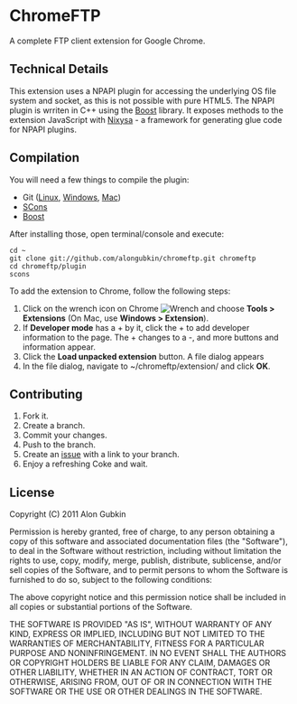 ChromeFTP
=========

A complete FTP client extension for Google Chrome.

Technical Details
-----------------

This extension uses a NPAPI plugin for accessing the underlying OS file system and socket, as this is not possible with pure HTML5. The NPAPI plugin is wrriten in C++ using the [Boost][2] library. It exposes methods to the extension JavaScript with [Nixysa][3] - a framework for generating glue code for NPAPI plugins.

Compilation
-----------

You will need a few things to compile the plugin:

 - Git ([Linux][6], [Windows][7], [Mac][8])
 - [SCons][4]
 - [Boost][5]

After installing those, open terminal/console and execute:

    cd ~
    git clone git://github.com/alongubkin/chromeftp.git chromeftp
    cd chromeftp/plugin
    scons

To add the extension to Chrome, follow the following steps:

 1. Click on the wrench icon on Chrome ![Wrench](http://code.google.com/chrome/extensions/images/toolsmenu.gif) and choose **Tools > Extensions** (On Mac, use **Windows > Extension**).
 2. If **Developer mode** has a + by it, click the + to add developer information to the page. The + changes to a -, and more buttons and information appear.
 3. Click the **Load unpacked extension** button. A file dialog appears
 4. In the file dialog, navigate to ~/chromeftp/extension/ and click **OK**.

Contributing
------------

1. Fork it.
2. Create a branch.
3. Commit your changes.
4. Push to the branch.
5. Create an [issue][1] with a link to your branch.
6. Enjoy a refreshing Coke and wait.

License
-------

Copyright (C) 2011 Alon Gubkin

Permission is hereby granted, free of charge, to any person obtaining a copy
of this software and associated documentation files (the "Software"), to deal
in the Software without restriction, including without limitation the rights
to use, copy, modify, merge, publish, distribute, sublicense, and/or sell
copies of the Software, and to permit persons to whom the Software is
furnished to do so, subject to the following conditions:

The above copyright notice and this permission notice shall be included in
all copies or substantial portions of the Software.

THE SOFTWARE IS PROVIDED "AS IS", WITHOUT WARRANTY OF ANY KIND, EXPRESS OR
IMPLIED, INCLUDING BUT NOT LIMITED TO THE WARRANTIES OF MERCHANTABILITY,
FITNESS FOR A PARTICULAR PURPOSE AND NONINFRINGEMENT. IN NO EVENT SHALL THE
AUTHORS OR COPYRIGHT HOLDERS BE LIABLE FOR ANY CLAIM, DAMAGES OR OTHER
LIABILITY, WHETHER IN AN ACTION OF CONTRACT, TORT OR OTHERWISE, ARISING FROM,
OUT OF OR IN CONNECTION WITH THE SOFTWARE OR THE USE OR OTHER DEALINGS IN
THE SOFTWARE.

[1]: http://github.com/alongubkin/chromeftp/issues
[2]: http://www.boost.org/
[3]: http://code.google.com/p/nixysa/
[4]: http://www.scons.org/
[5]: http://www.boost.org/doc/libs/1_45_0/more/getting_started/index.html
[6]: http://help.github.com/linux-git-installation/
[7]: http://help.github.com/win-git-installation/
[8]: http://help.github.com/mac-git-installation/
